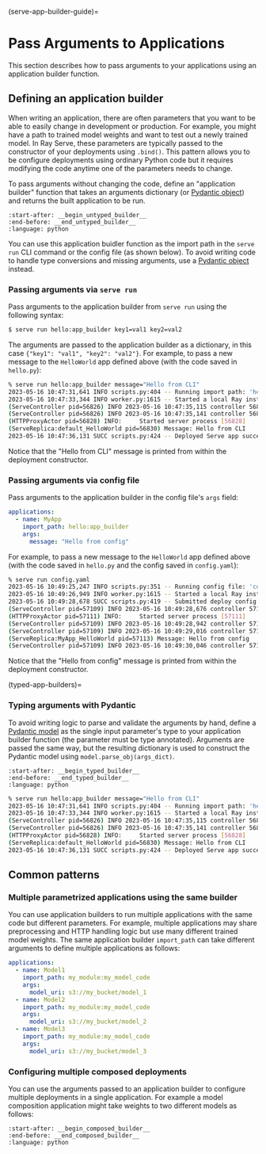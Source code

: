 (serve-app-builder-guide)=
# Pass Arguments to Applications

This section describes how to pass arguments to your applications using an application builder function.

## Defining an application builder

When writing an application, there are often parameters that you want to be able to easily change in development or production.
For example, you might have a path to trained model weights and want to test out a newly trained model.
In Ray Serve, these parameters are typically passed to the constructor of your deployments using `.bind()`.
This pattern allows you to be configure deployments using ordinary Python code but it requires modifying the code anytime one of the parameters needs to change.

To pass arguments without changing the code, define an "application builder" function that takes an arguments dictionary (or [Pydantic object](typed-app-builders)) and returns the built application to be run.

```{literalinclude} ../serve/doc_code/app_builder.py
:start-after: __begin_untyped_builder__
:end-before: __end_untyped_builder__
:language: python
```

You can use this application buidler function as the import path in the `serve run` CLI command or the config file (as shown below).
To avoid writing code to handle type conversions and missing arguments, use a [Pydantic object](typed-app-builders) instead.

### Passing arguments via `serve run`

Pass arguments to the application builder from `serve run` using the following syntax:

```bash
$ serve run hello:app_builder key1=val1 key2=val2
```

The arguments are passed to the application builder as a dictionary, in this case `{"key1": "val1", "key2": "val2"}`.
For example, to pass a new message to the `HelloWorld` app defined above (with the code saved in `hello.py`):

```bash
% serve run hello:app_builder message="Hello from CLI"
2023-05-16 10:47:31,641 INFO scripts.py:404 -- Running import path: 'hello:app_builder'.
2023-05-16 10:47:33,344 INFO worker.py:1615 -- Started a local Ray instance. View the dashboard at http://127.0.0.1:8265
(ServeController pid=56826) INFO 2023-05-16 10:47:35,115 controller 56826 deployment_state.py:1244 - Deploying new version of deployment default_HelloWorld.
(ServeController pid=56826) INFO 2023-05-16 10:47:35,141 controller 56826 deployment_state.py:1483 - Adding 1 replica to deployment default_HelloWorld.
(HTTPProxyActor pid=56828) INFO:     Started server process [56828]
(ServeReplica:default_HelloWorld pid=56830) Message: Hello from CLI
2023-05-16 10:47:36,131 SUCC scripts.py:424 -- Deployed Serve app successfully.
```

Notice that the "Hello from CLI" message is printed from within the deployment constructor.

### Passing arguments via config file

Pass arguments to the application builder in the config file's `args` field:

```yaml
applications:
  - name: MyApp
    import_path: hello:app_builder
    args:
      message: "Hello from config"
```

For example, to pass a new message to the `HelloWorld` app defined above (with the code saved in `hello.py` and the config saved in `config.yaml`):

```bash
% serve run config.yaml
2023-05-16 10:49:25,247 INFO scripts.py:351 -- Running config file: 'config.yaml'.
2023-05-16 10:49:26,949 INFO worker.py:1615 -- Started a local Ray instance. View the dashboard at http://127.0.0.1:8265
2023-05-16 10:49:28,678 SUCC scripts.py:419 -- Submitted deploy config successfully.
(ServeController pid=57109) INFO 2023-05-16 10:49:28,676 controller 57109 controller.py:559 - Starting deploy_serve_application task for application MyApp.
(HTTPProxyActor pid=57111) INFO:     Started server process [57111]
(ServeController pid=57109) INFO 2023-05-16 10:49:28,942 controller 57109 deployment_state.py:1244 - Deploying new version of deployment MyApp_HelloWorld.
(ServeController pid=57109) INFO 2023-05-16 10:49:29,016 controller 57109 deployment_state.py:1483 - Adding 1 replica to deployment MyApp_HelloWorld.
(ServeReplica:MyApp_HelloWorld pid=57113) Message: Hello from config
(ServeController pid=57109) INFO 2023-05-16 10:49:30,046 controller 57109 application_state.py:202 - Deploy task for app 'MyApp' ran successfully.
```

Notice that the "Hello from config" message is printed from within the deployment constructor.

(typed-app-builders)=
### Typing arguments with Pydantic

To avoid writing logic to parse and validate the arguments by hand, define a [Pydantic model](https://pydantic-docs.helpmanual.io/usage/models/) as the single input parameter's type to your application builder function (the parameter must be type annotated).
Arguments are passed the same way, but the resulting dictionary is used to construct the Pydantic model using `model.parse_obj(args_dict)`.

```{literalinclude} ../serve/doc_code/app_builder.py
:start-after: __begin_typed_builder__
:end-before: __end_typed_builder__
:language: python
```

```bash
% serve run hello:app_builder message="Hello from CLI"
2023-05-16 10:47:31,641 INFO scripts.py:404 -- Running import path: 'hello:app_builder'.
2023-05-16 10:47:33,344 INFO worker.py:1615 -- Started a local Ray instance. View the dashboard at http://127.0.0.1:8265
(ServeController pid=56826) INFO 2023-05-16 10:47:35,115 controller 56826 deployment_state.py:1244 - Deploying new version of deployment default_HelloWorld.
(ServeController pid=56826) INFO 2023-05-16 10:47:35,141 controller 56826 deployment_state.py:1483 - Adding 1 replica to deployment default_HelloWorld.
(HTTPProxyActor pid=56828) INFO:     Started server process [56828]
(ServeReplica:default_HelloWorld pid=56830) Message: Hello from CLI
2023-05-16 10:47:36,131 SUCC scripts.py:424 -- Deployed Serve app successfully.
```

## Common patterns

### Multiple parametrized applications using the same builder

You can use application builders to run multiple applications with the same code but different parameters.
For example, multiple applications may share preprocessing and HTTP handling logic but use many different trained model weights.
The same application builder `import_path` can take different arguments to define multiple applications as follows:

```yaml
applications:
  - name: Model1
    import_path: my_module:my_model_code
    args:
      model_uri: s3://my_bucket/model_1
  - name: Model2
    import_path: my_module:my_model_code
    args:
      model_uri: s3://my_bucket/model_2
  - name: Model3
    import_path: my_module:my_model_code
    args:
      model_uri: s3://my_bucket/model_3
```

### Configuring multiple composed deployments

You can use the arguments passed to an application builder to configure multiple deployments in a single application.
For example a model composition application might take weights to two different models as follows:

```{literalinclude} ../serve/doc_code/app_builder.py
:start-after: __begin_composed_builder__
:end-before: __end_composed_builder__
:language: python
```
